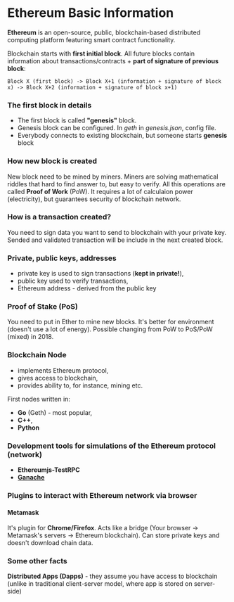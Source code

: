 # Ethereum Basic Information
**Ethereum** is an open-source, public, blockchain-based distributed computing platform featuring smart contract functionality. 

Blockchain starts with **first initial block**. All future blocks contain information about transactions/contracts + **part of signature of previous block**:
```
Block X (first block) -> Block X+1 (information + signature of block x) -> Block X+2 (information + signature of block x+1)
```

### The first block in details
- The first block is called **"genesis"** block.
- Genesis block can be configured. In *geth* in *genesis.json*, config file.
- Everybody connects to existing blockchain, but someone starts **genesis** block

### How new block is created
New block need to be mined by miners. Miners are solving mathematical riddles that hard to find answer to, but easy to verify. All this operations are called **Proof of Work** (PoW). It requires a lot of calculaion power (electricity), but guarantees security of blockchain network.

### How is a transaction created?
You need to sign data you want to send to blockchain with your private key. Sended  and validated transaction will be include in the next created block.

### Private, public keys, addresses
- private key is used to sign transactions (**kept in private!**),
- public key used to verify transactions,
- Ethereum address - derived from the public key

### Proof of Stake (PoS)
You need to put in Ether to mine new blocks. It's better for environment (doesn't use a lot of energy). Possible changing from PoW to PoS/PoW (mixed) in 2018.

### Blockchain Node
- implements Ethereum protocol,
- gives access to blockchain,
- provides ability to, for instance, mining etc.

First nodes written in:
- **Go** (Geth) - most popular,
- **C++**,
- **Python**

### Development tools for simulations of the Ethereum protocol (network)
- **Ethereumjs-TestRPC** 
- [**Ganache**](http://truffleframework.com/ganache/)

### Plugins to interact with Ethereum network via browser
#### Metamask
It's plugin for **Chrome/Firefox**. Acts like a bridge (Your browser -> Metamask's servers -> Ethereum blockchain). Can store private keys and doesn't download chain data.

### Some other facts
**Distributed Apps (Dapps)** - they assume you have access to blockchain (unlike in traditional client-server model, where app is stored on server-side)
